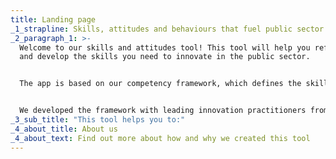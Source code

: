 ```yaml
---
title: Landing page
_1_strapline: Skills, attitudes and behaviours that fuel public sector innovation
_2_paragraph_1: >-
  Welcome to our skills and attitudes tool! This tool will help you reflect on
  and develop the skills you need to innovate in the public sector.


  The app is based on our competency framework, which defines the skills and attitudes teams in the public sector use to experiment and solve complex public problems. 


  We developed the framework with leading innovation practitioners from across the globe. Since then, with our partners [States of Change](https://states-of-change.org/) we’ve tested it with government teams and innovation experts in the UK, Portugal, Colombia, Canada, Australia and more.
_3_sub_title: "This tool helps you to:"
_4_about_title: About us
_4_about_text: Find out more about how and why we created this tool
---
```

